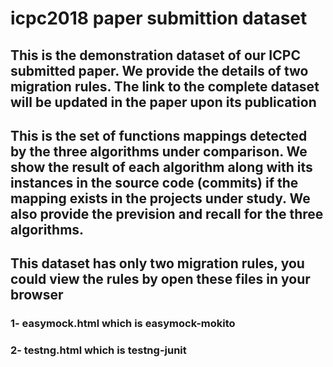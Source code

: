 # icpc2018 paper submittion dataset

## This is the demonstration dataset of our ICPC submitted paper. We provide the details of two migration rules. The link to the complete dataset will be updated in the paper upon its publication

## This is the set of functions mappings detected by the three algorithms under comparison. We show the result of each algorithm along with its instances in the source code (commits) if the mapping exists in the projects under study. We also provide the prevision and recall for the three algorithms.


## This dataset has only two migration rules, you could view the rules by open these files in your browser
### 1- easymock.html which is easymock-mokito  
### 2-  testng.html which is   testng-junit